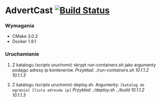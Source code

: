 AdvertCast [![Build Status](https://travis-ci.org/piotreq53/TIN.svg)](https://travis-ci.org/piotreq53/TIN)
========

### Wymagania

* CMake 3.0.2
* Docker 1.9.1

### Uruchamianie

1.  Z katalogu /scripts uruchomić skrypt run-containers.sh jako argumenty podając adresy ip kontenerów.
    _Przykład: ./run-containers.sh 10.1.1.2 10.1.1.3_

2.  Z katalogu /scripts uruchomić deploy.sh. Argumenty: `[katalog do wgrania] [lista adresów ip]`
    _Przykład: ./deploy.sh ../build 10.1.1.2 10.1.1.3_
